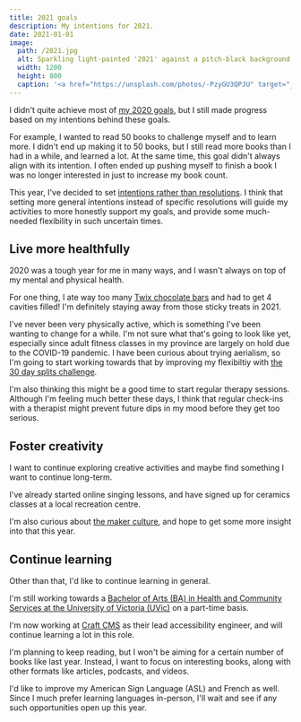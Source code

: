 ```yaml
---
title: 2021 goals
description: My intentions for 2021.
date: 2021-01-01
image:
  path: /2021.jpg
  alt: Sparkling light-painted '2021' against a pitch-black background.
  width: 1200
  height: 800
  caption: '<a href="https://unsplash.com/photos/-PzyGU3QPJU" target="_blank" rel="nofollow noopener">Photo by Jude Beck on Unsplash</a>'
---
```


I didn't quite achieve most of [my 2020 goals](/blog/2020-goals), but I still made progress based on my intentions behind these goals.

For example, I wanted to read 50 books to challenge myself and to learn more. I didn't end up making it to 50 books, but I still read more books than I had in a while, and learned a lot. At the same time, this goal didn't always align with its intention. I often ended up pushing myself to finish a book I was no longer interested in just to increase my book count.

This year, I've decided to set [intentions rather than resolutions](https://www.psychologytoday.com/us/blog/the-empowerment-diary/201501/ditch-resolutions-make-intentions-instead). I think that setting more general intentions instead of specific resolutions will guide my activities to more honestly support my goals, and provide some much-needed flexibility in such uncertain times.

## Live more healthfully

2020 was a tough year for me in many ways, and I wasn't always on top of my mental and physical health.

For one thing, I ate way too many [Twix chocolate bars](https://en.wikipedia.org/wiki/Twix) and had to get 4 cavities filled! I'm definitely staying away from those sticky treats in 2021.

I've never been very physically active, which is something I've been wanting to change for a while. I'm not sure what that's going to look like yet, especially since adult fitness classes in my province are largely on hold due to the COVID-19 pandemic. I have been curious about trying aerialism, so I'm going to start working towards that by improving my flexibiltiy with [the 30 day splits challenge](https://www.blogilates.com/30-days-30-stretches-to-splits-journeytosplits/).

I'm also thinking this might be a good time to start regular therapy sessions. Although I'm feeling much better these days, I think that regular check-ins with a therapist might prevent future dips in my mood before they get too serious.

## Foster creativity

I want to continue exploring creative activities and maybe find something I want to continue long-term.

I've already started online singing lessons, and have signed up for ceramics classes at a local recreation centre.

I'm also curious about [the maker culture](https://en.wikipedia.org/wiki/Maker_culture), and hope to get some more insight into that this year.

## Continue learning

Other than that, I'd like to continue learning in general.

I'm still working towards a [Bachelor of Arts (BA) in Health and Community Services at the University of Victoria (UVic)](https://www.uvic.ca/hsd/publichealthsocialpolicy/future-students/undergraduate/program/index.php) on a part-time basis.

I'm now working at [Craft CMS](https://craftcms.com/) as their lead accessibility engineer, and will continue learning a lot in this role.

I'm planning to keep reading, but I won't be aiming for a certain number of books like last year. Instead, I want to focus on interesting books, along with other formats like articles, podcasts, and videos.

I'd like to improve my American Sign Language (ASL) and French as well. Since I much prefer learning languages in-person, I'll wait and see if any such opportunities open up this year.
